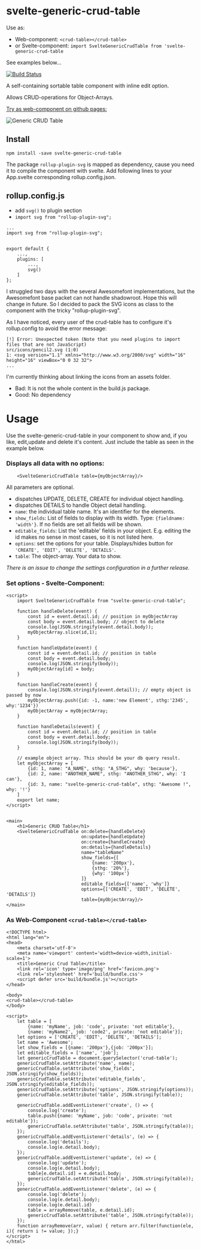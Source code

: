 # svelte-generic-crud-table
Use as:
- Web-component: `<crud-table></crud-table>`
- or Svelte-component: `import SvelteGenericCrudTable from 'svelte-generic-crud-table`

See examples below...


[![Build Status](https://travis-ci.com/ivosdc/svelte-generic-crud-table.svg?branch=master)](https://travis-ci.com/ivosdc/svelte-generic-crud-table)


A self-containing sortable table component with inline edit option.

Allows CRUD-operations for Object-Arrays.

[Try as web-component on github pages:](https://ivosdc.github.io/svelte-generic-crud-table/ "GeneralCrudTable Example")

![Generic CRUD Table](https://github.com/ivosdc/svelte-generic-crud-table/raw/master/assets/generic-crud-table.png "Svelte GenericCrudTable")

## Install

```
npm install -save svelte-generic-crud-table
```

The package `rollup-plugin-svg` is mapped as dependency, cause you need it to compile the component with svelte.
Add following lines to your App.svelte corresponding rollup.config.json.

## rollup.config.js

- add `svg()` to plugin section
- `import svg from "rollup-plugin-svg";`


```
...
import svg from "rollup-plugin-svg";


export default {
    ...,
    plugins: [
        ...,
        svg()
    ]
};

```

I struggled two days with the several Awesomefont implementations, but the Awesomefont base packet can not handle shadowroot. Hope this will change in future.
So I decided to pack the SVG icons as class to the component with the tricky "rollup-plugin-svg".

As I have noticed, every user of the crud-table has to configure it's rollup.config to avoid the error message:
```
[!] Error: Unexpected token (Note that you need plugins to import files that are not JavaScript)
src/icons/pencil2.svg (1:0)
1: <svg version="1.1" xmlns="http://www.w3.org/2000/svg" width="16" height="16" viewBox="0 0 32 32">
...
```

I'm currently thinking about linking the icons from an assets folder.
- Bad: It is not the whole content in the build.js package.
- Good: No dependency


# Usage
Use the svelte-generic-crud-table in your component to show and, if you like, edit,update and delete it's content.
Just include the table as seen in the example below.

### Displays all data with no options:
```
    <SvelteGenericCrudTable table={myObjectArray}/>
```

All parameters are optional.


- dispatches UPDATE, DELETE, CREATE for individual object handling.
- dispatches DETAILS to handle Object detail handling.
- `name`: the individual table name. It's an identifier for the elements.
- `show_fields`: List of fields to display with its width. Type: `{fieldname: 'width'}`. If no fields are set all fields will be shown.
- `editable_fields`: List the 'editable' fields in your object. E.g. editing the id makes no sense in most cases, so it is not listed here.
- `options`: set the options for your table. Displays/hides button for `'CREATE', 'EDIT', 'DELETE', 'DETAILS'`.
- `table`: The object-array. Your data to show.

*There is an issue to change the settings configuration in a further release.*

###  Set options - Svelte-Component:
```
<script>
    import SvelteGenericCrudTable from "svelte-generic-crud-table";

    function handleDelete(event) {
        const id = event.detail.id; // position in myObjectArray
        const body = event.detail.body; // object to delete
        console.log(JSON.stringify(event.detail.body));
        myObjectArray.slice(id,1);
    }

    function handleUpdate(event) {
        const id = event.detail.id; // position in table
        const body = event.detail.body;
        console.log(JSON.stringify(body));
        myObjectArray[id] = body;
    }

    function handleCreate(event) {
        console.log(JSON.stringify(event.detail)); // empty object is passed by now
        myObjectArray.push({id: -1, name:'new Element', sthg:'2345', why:'1234'})
        myObjectArray = myObjectArray;
    }

    function handleDetails(event) {
        const id = event.detail.id; // position in table
        const body = event.detail.body;
        console.log(JSON.stringify(body));
    }

    // example object array. This should be your db query result.
    let myObjectArray = [
        {id: 1, name: "A_NAME", sthg: "A_STHG", why: 'because'},
        {id: 2, name: "ANOTHER_NAME", sthg: "ANOTHER_STHG", why: 'I can'},
        {id: 3, name: "svelte-generic-crud-table", sthg: "Awesome !", why: '!'}
    ]
    export let name;
</script>


<main>
    <h1>Generic CRUD Table</h1>
    <SvelteGenericCrudTable on:delete={handleDelete}
                            on:update={handleUpdate}
                            on:create={handleCreate}
                            on:details={handleDetails}
                            name="tableName"
                            show_fields={[
                                {name: '200px'},
                                {sthg: '20%'},
                                {why: '100px'}
                            ]}
                            editable_fields={['name', 'why']}
                            options={['CREATE', 'EDIT', 'DELETE', 'DETAILS']}
                            table={myObjectArray}/>
</main>
```


### As Web-Component `<crud-table></crud-table>`
```
<!DOCTYPE html>
<html lang="en">
<head>
    <meta charset='utf-8'>
    <meta name='viewport' content='width=device-width,initial-scale=1'>
    <title>Generic Crud Table</title>
    <link rel='icon' type='image/png' href='favicon.png'>
    <link rel='stylesheet' href='build/bundle.css'>
    <script defer src='build/bundle.js'></script>
</head>

<body>
<crud-table></crud-table>
</body>

<script>
    let table = [
        {name: 'myName', job: 'code', private: 'not editable'},
        {name: 'myName2', job: 'code2', private: 'not editable'}];
    let options = ['CREATE', 'EDIT', 'DELETE', 'DETAILS'];
    let name = 'Awesome';
    let show_fields = [{name: '200px'},{job: '200px'}];
    let editable_fields = ['name', 'job'];
    let genericCrudTable = document.querySelector('crud-table');
    genericCrudTable.setAttribute('name', name);
    genericCrudTable.setAttribute('show_fields', JSON.stringify(show_fields));
    genericCrudTable.setAttribute('editable_fields', JSON.stringify(editable_fields));
    genericCrudTable.setAttribute('options', JSON.stringify(options));
    genericCrudTable.setAttribute('table', JSON.stringify(table));

    genericCrudTable.addEventListener('create', () => {
        console.log('create');
        table.push({name: 'myName', job: 'code', private: 'not editable'});
        genericCrudTable.setAttribute('table', JSON.stringify(table));
    });
    genericCrudTable.addEventListener('details', (e) => {
        console.log('details');
        console.log(e.detail.body);
    });
    genericCrudTable.addEventListener('update', (e) => {
        console.log('update');
        console.log(e.detail.body);
        table[e.detail.id] = e.detail.body;
        genericCrudTable.setAttribute('table', JSON.stringify(table));
    });
    genericCrudTable.addEventListener('delete', (e) => {
        console.log('delete');
        console.log(e.detail.body);
        console.log(e.detail.id)
        table = arrayRemove(table, e.detail.id);
        genericCrudTable.setAttribute('table', JSON.stringify(table));
    });
    function arrayRemove(arr, value) { return arr.filter(function(ele, i){ return i != value; });}
</script>
</html>
```



